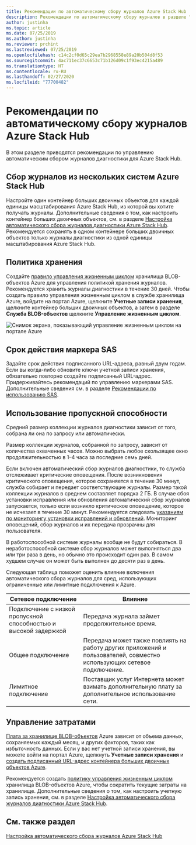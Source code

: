 ```yaml
---
title: Рекомендации по автоматическому сбору журналов Azure Stack Hub
description: Рекомендации по автоматическому сбору журналов в разделе "Справка и поддержка" в Azure Stack Hub.
author: justinha
ms.topic: article
ms.date: 07/25/2019
ms.author: justinha
ms.reviewer: prchint
ms.lastreviewed: 07/25/2019
ms.openlocfilehash: c14c2cf0d65c29ea7b2968558e89a20b504d8f53
ms.sourcegitcommit: 4ac711ec37c6653c71b126d09c1f93ec4215a489
ms.translationtype: HT
ms.contentlocale: ru-RU
ms.lasthandoff: 02/27/2020
ms.locfileid: "77700482"
---
```

# <a name="best-practices-for-automatic-azure-stack-hub-log-collection"></a>Рекомендации по автоматическому сбору журналов Azure Stack Hub 

В этом разделе приводятся рекомендации по управлению автоматическим сбором журналов диагностики для Azure Stack Hub. 

## <a name="collecting-logs-from-multiple-azure-stack-hub-systems"></a>Сбор журналов из нескольких систем Azure Stack Hub

Настройте один контейнер больших двоичных объектов для каждой единицы масштабирования Azure Stack Hub, из которой вы хотите получать журналы. Дополнительные сведения о том, как настроить контейнер больших двоичных объектов, см. в разделе [Настройка автоматического сбора журналов диагностики Azure Stack Hub](azure-stack-configure-automatic-diagnostic-log-collection.md). Рекомендуется сохранять в одном контейнере больших двоичных объектов только журналы диагностики из одной единицы масштабирования Azure Stack Hub. 

## <a name="retention-policy"></a>Политика хранения

Создайте [правило управления жизненным циклом](https://docs.microsoft.com/azure/storage/blobs/storage-lifecycle-management-concepts) хранилища BLOB-объектов Azure для управления политикой хранения журналов. Рекомендуется хранить журналы диагностики в течение 30 дней. Чтобы создать правило управления жизненным циклом в службе хранилища Azure, войдите на портал Azure, щелкните **Учетные записи хранения**, щелкните контейнер больших двоичных объектов, а затем в разделе **Служба BLOB-объектов** щелкните **Управление жизненным циклом**.

![Снимок экрана, показывающий управление жизненным циклом на портале Azure](media/azure-stack-automatic-log-collection/blob-storage-lifecycle-management.png)


## <a name="sas-token-expiration"></a>Срок действия маркера SAS

Задайте срок действия подписанного URL-адреса, равный двум годам. Если вы когда-либо обновите ключи учетной записи хранения, обязательно повторно создайте подписанный URL-адрес. Придерживайтесь рекомендаций по управлению маркерами SAS. Дополнительные сведения см. в разделе [Рекомендации по использованию SAS](https://docs.microsoft.com/azure/storage/common/storage-dotnet-shared-access-signature-part-1#best-practices-when-using-sas).


## <a name="bandwidth-consumption"></a>Использование пропускной способности

Средний размер коллекции журналов диагностики зависит от того, собрана ли она по запросу или автоматически. 

Размер коллекции журналов, собранной по запросу, зависит от количества охваченных часов. Можно выбрать любое скользящее окно продолжительностью в 1–4 часа за последние семь дней. 

Если включен автоматический сбор журналов диагностики, то служба отслеживает критические оповещения. После возникновения критического оповещения, которое сохраняется в течение 30 минут, служба собирает и передает соответствующие журналы. Размер такой коллекции журналов в среднем составляет порядка 2 ГБ. В случае сбоя установки исправления или обновления автоматический сбор журналов запускается, только если возникло критическое оповещение, которое не исчезает в течение 30 минут. Рекомендуется следовать [указаниям по мониторингу установки исправлений и обновлений](azure-stack-updates.md).
Мониторинг оповещений, сбор журналов и их передача прозрачны для пользователя. 



В работоспособной системе журналы вообще не будут собираться. В неработоспособной системе сбор журналов может выполняться два или три раза в день, но обычно это происходит один раз. В самом худшем случае он может быть выполнен до десяти раз в день.  

Следующая таблица поможет оценить влияние включения автоматического сбора журналов для сред, использующих ограниченные или лимитные подключения к Azure.

| Сетевое подключение | Влияние |
|--------------------|--------|
| Подключение с низкой пропускной способностью и высокой задержкой | Передача журнала займет продолжительное время. | 
| Общее подключение | Передача может также повлиять на работу других приложений и пользователей, совместно использующих сетевое подключение. |
| Лимитное подключение | Поставщик услуг Интернета может взимать дополнительную плату за дополнительное использование сети. |


## <a name="managing-costs"></a>Управление затратами

[Плата за хранилище BLOB-объектов](https://azure.microsoft.com/pricing/details/storage/blobs/) Azure зависит от объема данных, сохраняемых каждый месяц, и других факторов, таких как избыточность данных. Если у вас нет учетной записи хранения, вы можете войти на портал Azure, щелкнуть **Учетные записи хранения** и [создать подписанный URL-адрес контейнера больших двоичных объектов Azure](azure-stack-configure-automatic-diagnostic-log-collection.md).

Рекомендуется создать [политику управления жизненным циклом](https://docs.microsoft.com/azure/storage/blobs/storage-lifecycle-management-concepts) хранилища BLOB-объектов Azure, чтобы сократить текущие затраты на хранилище. Дополнительные сведения о том, как настроить учетную запись хранения, см. в разделе [Настройка автоматического сбора журналов диагностики Azure Stack Hub](azure-stack-configure-automatic-diagnostic-log-collection.md).

## <a name="see-also"></a>См. также раздел

[Настройка автоматического сбора журналов Azure Stack Hub](azure-stack-best-practices-automatic-diagnostic-log-collection.md)

